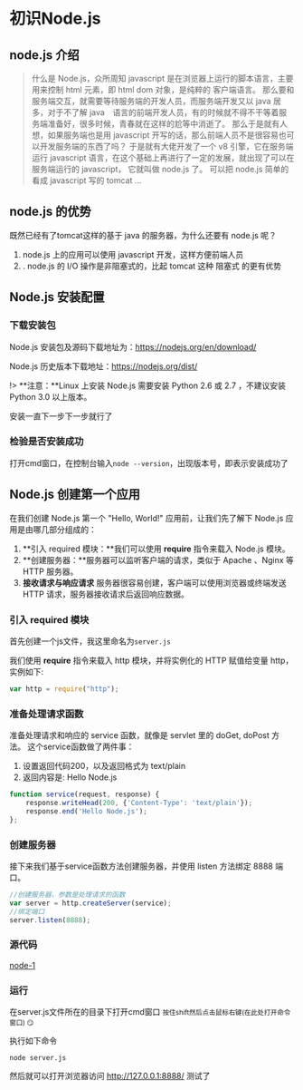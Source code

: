 # 初识Node.js



## node.js 介绍

> 什么是 Node.js，众所周知 javascript 是在浏览器上运行的脚本语言，主要用来控制 html 元素，即 html dom 对象，是纯粹的 客户端语言。
> 那么要和服务端交互，就需要等待服务端的开发人员，而服务端开发又以 java 居多，对于不了解 java　语言的前端开发人员，有的时候就不得不干等着服务端准备好，很多时候，青春就在这样的尬等中消逝了。
> 那么于是就有人想，如果服务端也是用 javascript 开写的话，那么前端人员不是很容易也可以开发服务端的东西了吗？ 于是就有大佬开发了一个 v8 引擎，它在服务端运行 javascript 语言，在这个基础上再进行了一定的发展，就出现了可以在服务端运行的 javascript， 它就叫做 node.js 了。
> 可以把 node.js 简单的看成 javascript 写的 tomcat ...



## node.js 的优势

既然已经有了tomcat这样的基于 java 的服务器，为什么还要有 node.js 呢？

1. node.js 上的应用可以使用 javascript 开发，这样方便前端人员
2. . node.js 的 I/O 操作是非阻塞式的，比起 tomcat 这种 阻塞式 的更有优势



## Node.js 安装配置

### 下载安装包

Node.js 安装包及源码下载地址为：https://nodejs.org/en/download/

Node.js 历史版本下载地址：https://nodejs.org/dist/

!> **注意：**Linux 上安装 Node.js 需要安装 Python 2.6 或 2.7 ，不建议安装 Python 3.0 以上版本。

安装一直下一步下一步就行了



### 检验是否安装成功

打开cmd窗口，在控制台输入`node --version`，出现版本号，即表示安装成功了



## Node.js 创建第一个应用

在我们创建 Node.js 第一个 "Hello, World!" 应用前，让我们先了解下 Node.js 应用是由哪几部分组成的：

1. **引入 required 模块：**我们可以使用 **require** 指令来载入 Node.js 模块。
2. **创建服务器：**服务器可以监听客户端的请求，类似于 Apache 、Nginx 等 HTTP 服务器。
3. **接收请求与响应请求** 服务器很容易创建，客户端可以使用浏览器或终端发送 HTTP 请求，服务器接收请求后返回响应数据。



### 引入 required 模块

首先创建一个js文件，我这里命名为`server.js`

我们使用 **require** 指令来载入 http 模块，并将实例化的 HTTP 赋值给变量 http，实例如下:

```js
var http = require("http");
```

### 准备处理请求函数

准备处理请求和响应的 service 函数，就像是 servlet 里的 doGet, doPost 方法。
这个service函数做了两件事：

1. 设置返回代码200，以及返回格式为 text/plain
2. 返回内容是: Hello Node.js

```javascript
function service(request, response) {
    response.writeHead(200, {'Content-Type': 'text/plain'});
    response.end('Hello Node.js');
};
```



### 创建服务器

接下来我们基于service函数方法创建服务器，并使用 listen 方法绑定 8888 端口。

```js
//创建服务器，参数是处理请求的函数
var server = http.createServer(service);
//绑定端口
server.listen(8888);
```



### 源代码

[node-1](../code/server.js ':include :type=code')

### 运行

在server.js文件所在的目录下打开cmd窗口  <small>按住shift然后点击鼠标右键(在此处打开命令窗口) :smirk:</small>

执行如下命令

```shell
node server.js
```

然后就可以打开浏览器访问 http://127.0.0.1:8888/ 测试了